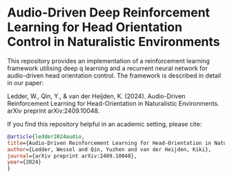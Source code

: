 # Audio-Driven Deep Reinforcement Learning for Head Orientation Control in Naturalistic Environments

This repository provides an implementation of a reinforcement learning framework utilising deep q learning and a recurrent neural network for audio-driven head orientation control. The framework is described in detail in our paper: 

Ledder, W., Qin, Y., & van der Heijden, K. (2024). Audio-Driven Reinforcement Learning for Head-Orientation in Naturalistic Environments. arXiv preprint arXiv:2409.10048.

If you find this repository helpful in an academic setting, please cite: 

```bibtex
@article{ledder2024audio,
title={Audio-Driven Reinforcement Learning for Head-Orientation in Naturalistic Environments},
author={Ledder, Wessel and Qin, Yuzhen and van der Heijden, Kiki},
journal={arXiv preprint arXiv:2409.10048},
year={2024}
}
```
